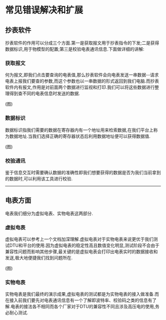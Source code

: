 # 常见错误解决和扩展

## 抄表软件
抄表软件的作用可以分成三个方面.第一是获取报文用于抄表指令的下发;二是获得数据标识,用于物模型的配置;第三是校验电表通讯信息.下面做详细的讲解:

### 获取报文
何为报文,即我们点击要查询的电表值,那么抄表软件会向电表发送一串数据--请求电表上报我们要查的参数,而这个参数也以一串数据的形式返回到我们电脑.而抄表软件内有报文,作用是对前面两个数据进行监视和打印.我们可以将这些数据进行整理得到查不同的电表信息时发送的数据.

(图)

### 数据标识
数据标识指我们需要的数据在寄存器内有一个地址用来检索数据,在我们平台上称为数据地址.当我们选择正确的寄存器状态后利用数据地址便可以获得数据值.

(图)

### 校验通讯
鉴于信息交互时需要确认数据的准确性即我们想要获得的数据是否为我们当前拿到的数据时,可以利用该工具进行校验.

-------------------------------
## 电表方面
电表我们细分为虚拟电表、实物电表这两部分.

### 虚拟电表
虚拟电表可以参考上一个文档加深理解.虚拟电表对于实物电表来说更优于我们测试DTU和平台的使用.因为虚拟电表的稳定性高且数值变化明显,测试阶段不会由于兼容性问题而影响其他步骤,最关键的是虚拟电表会打印出电表实时的数据接收和发送,极大地便捷我们找到问题所在.

(图)

### 实物电表
实物电表是我们最终的演示成果,虚拟电表的测试都是为实物电表的接入做准备.而在接入前我们要先对电表通讯信息有一个了解即波特率、校验码之类的信息有了解.电表的接法各不相同而各个厂家对于DTU的兼容性不同且涉及高压电的使用,务必耐心测试.





